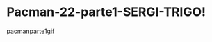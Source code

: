 # Pacman-22-parte1-SERGI-TRIGO!
[pacmanparte1gif](https://user-images.githubusercontent.com/115542529/206919665-ef1e020d-7ab4-41e4-8b98-3c090066d8b3.gif)
